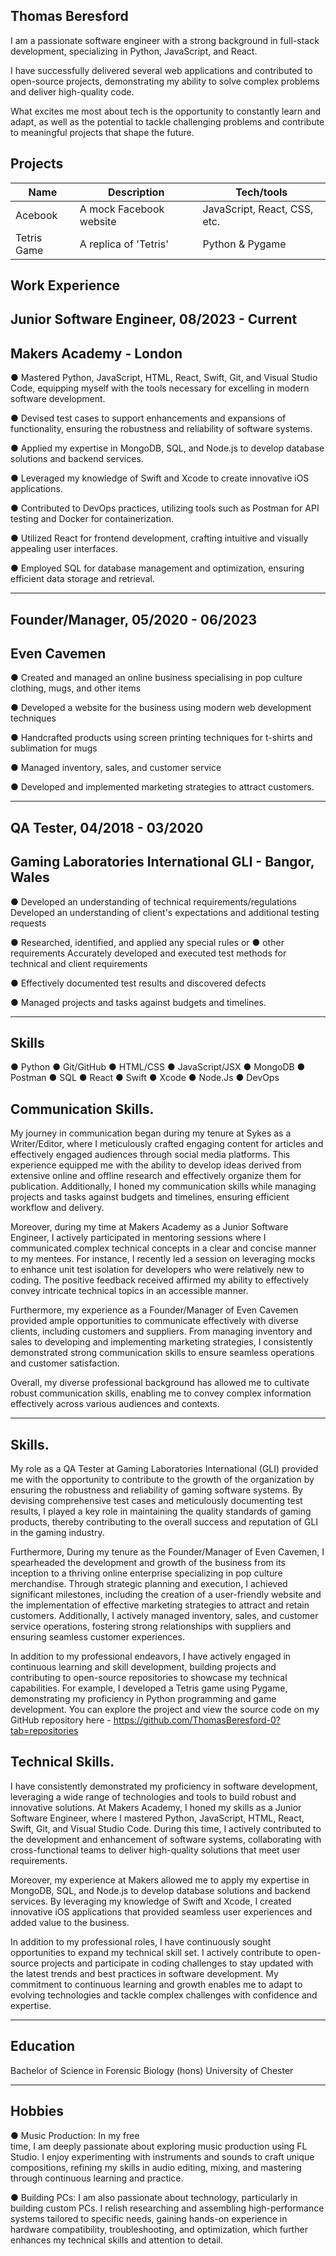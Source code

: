 ## Thomas Beresford

I am a passionate software engineer with a strong background in full-stack development, specializing in Python, JavaScript, and React.

I have successfully delivered several web applications and contributed to open-source projects, demonstrating my ability to solve complex problems and deliver high-quality code.

What excites me most about tech is the opportunity to constantly learn and adapt, as well as the potential to tackle challenging problems and contribute to meaningful projects that shape the future.

## Projects

| Name                         | Description       | Tech/tools        |
| ---------------------------- | ----------------- | ----------------- |
| Acebook                      | A mock Facebook website | JavaScript, React, CSS, etc. |
| Tetris Game                  | A replica of 'Tetris'   | Python & Pygame              |

## Work Experience

## Junior Software Engineer, 08/2023 - Current
## Makers Academy - London

● Mastered Python, JavaScript, HTML, React, Swift, Git, and Visual Studio Code,
equipping myself with the tools necessary for excelling in modern software
development.

● Devised test cases to support enhancements and expansions of functionality,
ensuring the robustness and reliability of software systems.

● Applied my expertise in MongoDB, SQL, and Node.js to develop database
solutions and backend services.

● Leveraged my knowledge of Swift and Xcode to create innovative iOS
applications.

● Contributed to DevOps practices, utilizing tools such as Postman for API
testing and Docker for containerization.

● Utilized React for frontend development, crafting intuitive and visually
appealing user interfaces.

● Employed SQL for database management and optimization, ensuring
efficient data storage and retrieval.

---------------------------------------------------------------------------------

## Founder/Manager, 05/2020 - 06/2023
## Even Cavemen

● Created and managed an online business specialising in pop culture clothing,
mugs, and other items

● Developed a website for the business using modern web development
techniques

● Handcrafted products using screen printing techniques for t-shirts and
sublimation for mugs

● Managed inventory, sales, and customer service

● Developed and implemented marketing strategies to attract customers.

-----------------------------------------------------------------------------------
## QA Tester, 04/2018 - 03/2020
## Gaming Laboratories International GLI - Bangor, Wales

● Developed an understanding of technical requirements/regulations
Developed an understanding of client's expectations and additional testing
requests

● Researched, identified, and applied any special rules or ● other requirements
Accurately developed and executed test methods for technical and client
requirements

● Effectively documented test results and discovered defects

● Managed projects and tasks against budgets and timelines.

-----------------------------------------------------------------------------------
## Skills

● Python
● Git/GitHub
● HTML/CSS
● JavaScript/JSX
● MongoDB
● Postman
● SQL
● React
● Swift
● Xcode
● Node.Js
● DevOps


## Communication Skills.

My journey in communication began during my tenure at Sykes as a Writer/Editor, where I meticulously crafted engaging content for articles and effectively engaged audiences through social media platforms. This experience equipped me with the ability to develop ideas derived from extensive online and offline research and effectively organize them for publication. Additionally, I honed my communication skills while managing projects and tasks against budgets and timelines, ensuring efficient workflow and delivery.

Moreover, during my time at Makers Academy as a Junior Software Engineer, I actively participated in mentoring sessions where I communicated complex technical concepts in a clear and concise manner to my mentees. For instance, I recently led a session on leveraging mocks to enhance unit test isolation for developers who were relatively new to coding. The positive feedback received affirmed my ability to effectively convey intricate technical topics in an accessible manner.

Furthermore, my experience as a Founder/Manager of Even Cavemen provided ample opportunities to communicate effectively with diverse clients, including customers and suppliers. From managing inventory and sales to developing and implementing marketing strategies, I consistently demonstrated strong communication skills to ensure seamless operations and customer satisfaction.

Overall, my diverse professional background has allowed me to cultivate robust communication skills, enabling me to convey complex information effectively across various audiences and contexts.

-------------------------------------------------------------------------------------------------------------------------------------------------------------------------------------------

## Skills. 

My role as a QA Tester at Gaming Laboratories International (GLI) provided me with the opportunity to contribute to the growth of the organization by ensuring the robustness and reliability of gaming software systems. By devising comprehensive test cases and meticulously documenting test results, I played a key role in maintaining the quality standards of gaming products, thereby contributing to the overall success and reputation of GLI in the gaming industry.

Furthermore, During my tenure as the Founder/Manager of Even Cavemen, I spearheaded the development and growth of the business from its inception to a thriving online enterprise specializing in pop culture merchandise. Through strategic planning and execution, I achieved significant milestones, including the creation of a user-friendly website and the implementation of effective marketing strategies to attract and retain customers. Additionally, I actively managed inventory, sales, and customer service operations, fostering strong relationships with suppliers and ensuring seamless customer experiences.

In addition to my professional endeavors, I have actively engaged in continuous learning and skill development, building projects and contributing to open-source repositories to showcase my technical capabilities. For example, I developed a Tetris game using Pygame, demonstrating my proficiency in Python programming and game development. You can explore the project and view the source code on my GitHub repository here - https://github.com/ThomasBeresford-0?tab=repositories

## Technical Skills.

I have consistently demonstrated my proficiency in software development, leveraging a wide range of technologies and tools to build robust and innovative solutions. At Makers Academy, I honed my skills as a Junior Software Engineer, where I mastered Python, JavaScript, HTML, React, Swift, Git, and Visual Studio Code. During this time, I actively contributed to the development and enhancement of software systems, collaborating with cross-functional teams to deliver high-quality solutions that meet user requirements.

Moreover, my experience at Makers allowed me to apply my expertise in MongoDB, SQL, and Node.js to develop database solutions and backend services. By leveraging my knowledge of Swift and Xcode, I created innovative iOS applications that provided seamless user experiences and added value to the business.

In addition to my professional roles, I have continuously sought opportunities to expand my technical skill set. I actively contribute to open-source projects and participate in coding challenges to stay updated with the latest trends and best practices in software development. My commitment to continuous learning and growth enables me to adapt to evolving technologies and tackle complex challenges with confidence and expertise.

--------------------------------------------------------------------------------------------------------------------------------------------------------------------------------------------

## Education

Bachelor of Science in Forensic
Biology (hons)
University of Chester

--------------------------------------------------------------------------------------------------------------------------------------------------------------------------------------------

## Hobbies

● Music Production: In my free                    
time, I am deeply passionate
about exploring music
production using FL Studio. I
enjoy experimenting with
instruments and sounds to craft
unique compositions, refining
my skills in audio editing, mixing,
and mastering through
continuous learning and
practice.

● Building PCs: I am also
passionate about technology,
particularly in building custom
PCs. I relish researching and
assembling high-performance
systems tailored to specific
needs, gaining hands-on
experience in hardware
compatibility, troubleshooting,
and optimization, which further
enhances my technical skills and
attention to detail.

